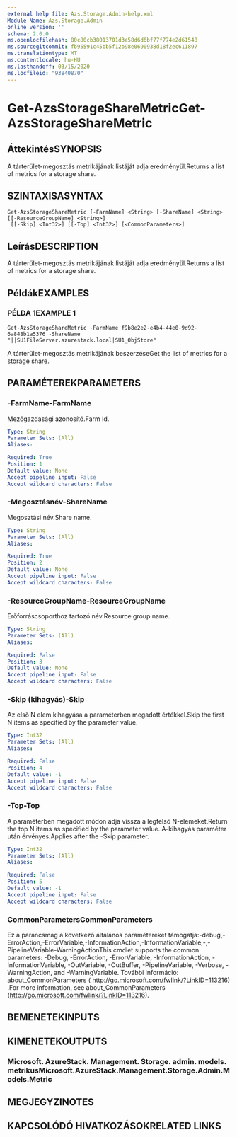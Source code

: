 ```yaml
---
external help file: Azs.Storage.Admin-help.xml
Module Name: Azs.Storage.Admin
online version: ''
schema: 2.0.0
ms.openlocfilehash: 80c80cb38013701d3e58d6d6bf77f774e2d61548
ms.sourcegitcommit: fb95591c45bb5f12b98e0690938d18f2ec611897
ms.translationtype: MT
ms.contentlocale: hu-HU
ms.lasthandoff: 03/15/2020
ms.locfileid: "93840870"
---
```

# <span data-ttu-id="df68f-101">Get-AzsStorageShareMetric</span><span class="sxs-lookup"><span data-stu-id="df68f-101">Get-AzsStorageShareMetric</span></span>

## <span data-ttu-id="df68f-102">Áttekintés</span><span class="sxs-lookup"><span data-stu-id="df68f-102">SYNOPSIS</span></span>
<span data-ttu-id="df68f-103">A tárterület-megosztás metrikájának listáját adja eredményül.</span><span class="sxs-lookup"><span data-stu-id="df68f-103">Returns a list of metrics for a storage share.</span></span>

## <span data-ttu-id="df68f-104">SZINTAXISA</span><span class="sxs-lookup"><span data-stu-id="df68f-104">SYNTAX</span></span>

```
Get-AzsStorageShareMetric [-FarmName] <String> [-ShareName] <String> [[-ResourceGroupName] <String>]
 [[-Skip] <Int32>] [[-Top] <Int32>] [<CommonParameters>]
```

## <span data-ttu-id="df68f-105">Leírás</span><span class="sxs-lookup"><span data-stu-id="df68f-105">DESCRIPTION</span></span>
<span data-ttu-id="df68f-106">A tárterület-megosztás metrikájának listáját adja eredményül.</span><span class="sxs-lookup"><span data-stu-id="df68f-106">Returns a list of metrics for a storage share.</span></span>

## <span data-ttu-id="df68f-107">Példák</span><span class="sxs-lookup"><span data-stu-id="df68f-107">EXAMPLES</span></span>

### <span data-ttu-id="df68f-108">PÉLDA 1</span><span class="sxs-lookup"><span data-stu-id="df68f-108">EXAMPLE 1</span></span>
```
Get-AzsStorageShareMetric -FarmName f9b8e2e2-e4b4-44e0-9d92-6a848b1a5376 -ShareName "||SU1FileServer.azurestack.local|SU1_ObjStore"
```

<span data-ttu-id="df68f-109">A tárterület-megosztás metrikájának beszerzése</span><span class="sxs-lookup"><span data-stu-id="df68f-109">Get the list of metrics for a storage share.</span></span>

## <span data-ttu-id="df68f-110">PARAMÉTEREK</span><span class="sxs-lookup"><span data-stu-id="df68f-110">PARAMETERS</span></span>

### <span data-ttu-id="df68f-111">-FarmName</span><span class="sxs-lookup"><span data-stu-id="df68f-111">-FarmName</span></span>
<span data-ttu-id="df68f-112">Mezőgazdasági azonosító.</span><span class="sxs-lookup"><span data-stu-id="df68f-112">Farm Id.</span></span>

```yaml
Type: String
Parameter Sets: (All)
Aliases:

Required: True
Position: 1
Default value: None
Accept pipeline input: False
Accept wildcard characters: False
```

### <span data-ttu-id="df68f-113">-Megosztásnév</span><span class="sxs-lookup"><span data-stu-id="df68f-113">-ShareName</span></span>
<span data-ttu-id="df68f-114">Megosztási név.</span><span class="sxs-lookup"><span data-stu-id="df68f-114">Share name.</span></span>

```yaml
Type: String
Parameter Sets: (All)
Aliases:

Required: True
Position: 2
Default value: None
Accept pipeline input: False
Accept wildcard characters: False
```

### <span data-ttu-id="df68f-115">-ResourceGroupName</span><span class="sxs-lookup"><span data-stu-id="df68f-115">-ResourceGroupName</span></span>
<span data-ttu-id="df68f-116">Erőforráscsoporthoz tartozó név.</span><span class="sxs-lookup"><span data-stu-id="df68f-116">Resource group name.</span></span>

```yaml
Type: String
Parameter Sets: (All)
Aliases:

Required: False
Position: 3
Default value: None
Accept pipeline input: False
Accept wildcard characters: False
```

### <span data-ttu-id="df68f-117">-Skip (kihagyás)</span><span class="sxs-lookup"><span data-stu-id="df68f-117">-Skip</span></span>
<span data-ttu-id="df68f-118">Az első N elem kihagyása a paraméterben megadott értékkel.</span><span class="sxs-lookup"><span data-stu-id="df68f-118">Skip the first N items as specified by the parameter value.</span></span>

```yaml
Type: Int32
Parameter Sets: (All)
Aliases:

Required: False
Position: 4
Default value: -1
Accept pipeline input: False
Accept wildcard characters: False
```

### <span data-ttu-id="df68f-119">-Top</span><span class="sxs-lookup"><span data-stu-id="df68f-119">-Top</span></span>
<span data-ttu-id="df68f-120">A paraméterben megadott módon adja vissza a legfelső N-elemeket.</span><span class="sxs-lookup"><span data-stu-id="df68f-120">Return the top N items as specified by the parameter value.</span></span>
<span data-ttu-id="df68f-121">A-kihagyás paraméter után érvényes.</span><span class="sxs-lookup"><span data-stu-id="df68f-121">Applies after the -Skip parameter.</span></span>

```yaml
Type: Int32
Parameter Sets: (All)
Aliases:

Required: False
Position: 5
Default value: -1
Accept pipeline input: False
Accept wildcard characters: False
```

### <span data-ttu-id="df68f-122">CommonParameters</span><span class="sxs-lookup"><span data-stu-id="df68f-122">CommonParameters</span></span>
<span data-ttu-id="df68f-123">Ez a parancsmag a következő általános paramétereket támogatja:-debug,-ErrorAction,-ErrorVariable,-InformationAction,-InformationVariable,-,-PipelineVariable-WarningAction</span><span class="sxs-lookup"><span data-stu-id="df68f-123">This cmdlet supports the common parameters: -Debug, -ErrorAction, -ErrorVariable, -InformationAction, -InformationVariable, -OutVariable, -OutBuffer, -PipelineVariable, -Verbose, -WarningAction, and -WarningVariable.</span></span> <span data-ttu-id="df68f-124">További információ: about_CommonParameters ( http://go.microsoft.com/fwlink/?LinkID=113216) .</span><span class="sxs-lookup"><span data-stu-id="df68f-124">For more information, see about_CommonParameters (http://go.microsoft.com/fwlink/?LinkID=113216).</span></span>

## <span data-ttu-id="df68f-125">BEMENETEK</span><span class="sxs-lookup"><span data-stu-id="df68f-125">INPUTS</span></span>

## <span data-ttu-id="df68f-126">KIMENETEK</span><span class="sxs-lookup"><span data-stu-id="df68f-126">OUTPUTS</span></span>

### <span data-ttu-id="df68f-127">Microsoft. AzureStack. Management. Storage. admin. models. metrikus</span><span class="sxs-lookup"><span data-stu-id="df68f-127">Microsoft.AzureStack.Management.Storage.Admin.Models.Metric</span></span>

## <span data-ttu-id="df68f-128">MEGJEGYZI</span><span class="sxs-lookup"><span data-stu-id="df68f-128">NOTES</span></span>

## <span data-ttu-id="df68f-129">KAPCSOLÓDÓ HIVATKOZÁSOK</span><span class="sxs-lookup"><span data-stu-id="df68f-129">RELATED LINKS</span></span>
